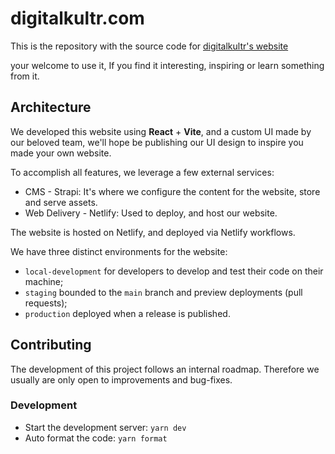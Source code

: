 

# digitalkultr.com

This is the repository with the source code for [digitalkultr's website](https://digitalkultr.com/)

your welcome to use it, If you find it interesting, inspiring or learn something from it.

## Architecture

We developed this website using **React** + **Vite**, and a custom UI made by our beloved team, we'll hope be publishing our UI design to inspire you made your own website.

To accomplish all features, we leverage a few external services:
- CMS - Strapi: It's where we configure the content for the website, store and serve assets.
- Web Delivery - Netlify: Used to deploy, and host our website.

The website is hosted on Netlify, and deployed via Netlify workflows.

We have three distinct environments for the website:

- `local-development` for developers to develop and test their code on their machine;
- `staging` bounded to the `main` branch and preview deployments (pull requests);
- `production` deployed when a release is published.

## Contributing

The development of this project follows an internal roadmap. Therefore we usually are only open to improvements and bug-fixes.

### Development

- Start the development server: `yarn dev`
- Auto format the code: `yarn format`

